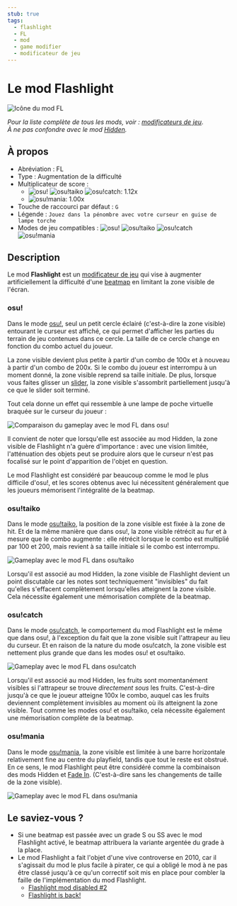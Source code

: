 ```yaml
---
stub: true
tags:
  - flashlight
  - FL
  - mod
  - game modifier
  - modificateur de jeu
---
```


# Le mod Flashlight

![Icône du mod FL](/wiki/shared/mods/FL.png "Icône du mod Flashlight (FL)")

*Pour la liste complète de tous les mods, voir : [modificateurs de jeu](/wiki/Gameplay/Game_modifier)*.\
*À ne pas confondre avec le mod [Hidden](/wiki/Gameplay/Game_modifier/Hidden).*

## À propos 

- Abréviation : FL
- Type : Augmentation de la difficulté
- Multiplicateur de score :
  - ![][osu!] ![][osu!taiko] ![][osu!catch]: 1.12x
  - ![][osu!mania]: 1.00x
- Touche de raccourci par défaut : `G`
- Légende : `Jouez dans la pénombre avec votre curseur en guise de lampe torche`
- Modes de jeu compatibles : ![][osu!] ![][osu!taiko] ![][osu!catch] ![][osu!mania]

## Description

Le mod **Flashlight** est un [modificateur de jeu](/wiki/Gameplay/Game_modifier) qui vise à augmenter artificiellement la difficulté d'une [beatmap](/wiki/Beatmap) en limitant la zone visible de l'écran.

### osu!

Dans le mode [osu!](/wiki/Game_mode/osu!), seul un petit cercle éclairé (c'est-à-dire la zone visible) entourant le curseur est affiché, ce qui permet d'afficher les parties du terrain de jeu contenues dans ce cercle. La taille de ce cercle change en fonction du combo actuel du joueur.

La zone visible devient plus petite à partir d'un combo de 100x et à nouveau à partir d'un combo de 200x. Si le combo du joueur est interrompu à un moment donné, la zone visible reprend sa taille initiale. De plus, lorsque vous faites glisser un [slider](/wiki/Gameplay/Hit_object/Slider), la zone visible s'assombrit partiellement jusqu'à ce que le slider soit terminé.

Tout cela donne un effet qui ressemble à une lampe de poche virtuelle braquée sur le curseur du joueur :

![Comparaison du gameplay avec le mod FL dans osu!](img/FL-comparison-osu.jpg "Comparaison entre un jeu avec le mod Flashlight activé à 13x combo (en haut au milieu), 100x combo (en bas à gauche), et à 200x combo (en bas à droite)")

Il convient de noter que lorsqu'elle est associée au mod Hidden, la zone visible de Flashlight n'a guère d'importance : avec une vision limitée, l'atténuation des objets peut se produire alors que le curseur n'est pas focalisé sur le point d'apparition de l'objet en question.

Le mod Flashlight est considéré par beaucoup comme le mod le plus difficile d'osu!, et les scores obtenus avec lui nécessitent généralement que les joueurs mémorisent l'intégralité de la beatmap.

### osu!taiko

Dans le mode [osu!taiko](/wiki/Game_mode/osu!taiko), la position de la zone visible est fixée à la zone de hit. Et de la même manière que dans osu!, la zone visible rétrécit au fur et à mesure que le combo augmente : elle rétrécit lorsque le combo est multiplié par 100 et 200, mais revient à sa taille initiale si le combo est interrompu.

![Gameplay avec le mod FL dans osu!taiko](img/FL-taiko.jpg "Gameplay d'osu!taiko avec le mod Flashlight activé")

Lorsqu'il est associé au mod Hidden, la zone visible de Flashlight devient un point discutable car les notes sont techniquement "invisibles" du fait qu'elles s'effacent complètement lorsqu'elles atteignent la zone visible. Cela nécessite également une mémorisation complète de la beatmap.

### osu!catch

Dans le mode [osu!catch](/wiki/Game_mode/osu!catch), le comportement du mod Flashlight est le même que dans osu!, à l'exception du fait que la zone visible suit l'attrapeur au lieu du curseur. Et en raison de la nature du mode osu!catch, la zone visible est nettement plus grande que dans les modes osu! et osu!taiko.

![Gameplay avec le mod FL dans osu!catch](img/FL-catch.jpg "Gameplay d'osu!catch avec le mod Flashlight activé")

Lorsqu'il est associé au mod Hidden, les fruits sont momentanément visibles si l'attrapeur se trouve *directement sous* les fruits. C'est-à-dire jusqu'à ce que le joueur atteigne 100x le combo, auquel cas les fruits deviennent complètement invisibles au moment où ils atteignent la zone visible. Tout comme les modes osu! et osu!taiko, cela nécessite également une mémorisation complète de la beatmap.

### osu!mania

Dans le mode [osu!mania](/wiki/Game_mode/osu!mania), la zone visible est limitée à une barre horizontale relativement fine au centre du playfield, tandis que tout le reste est obstrué. En ce sens, le mod Flashlight peut être considéré comme la combinaison des mods Hidden et [Fade In](/wiki/Gameplay/Game_modifier/Fade_In). (C'est-à-dire sans les changements de taille de la zone visible).

![Gameplay avec le mod FL dans osu!mania](img/FL-mania.jpg "Gameplay d'osu!mania avec le mod Flashlight activé")

## Le saviez-vous ?

- Si une beatmap est passée avec un grade S ou SS avec le mod Flashlight activé, le beatmap attribuera la variante argentée du grade à la place.
- Le mod Flashlight a fait l'objet d'une vive controverse en 2010, car il s'agissait du mod le plus facile à pirater, ce qui a obligé le mod à ne pas être classé jusqu'à ce qu'un correctif soit mis en place pour combler la faille de l'implémentation du mod Flashlight.
  - [Flashlight mod disabled #2](https://osu.ppy.sh/community/forums/topics/41039)
  - [Flashlight is back!](https://osu.ppy.sh/community/forums/topics/41519)

[osu!]: /wiki/shared/mode/osu.png "osu!"
[osu!taiko]: /wiki/shared/mode/taiko.png "osu!taiko"
[osu!catch]: /wiki/shared/mode/catch.png "osu!catch"
[osu!mania]: /wiki/shared/mode/mania.png "osu!mania"
